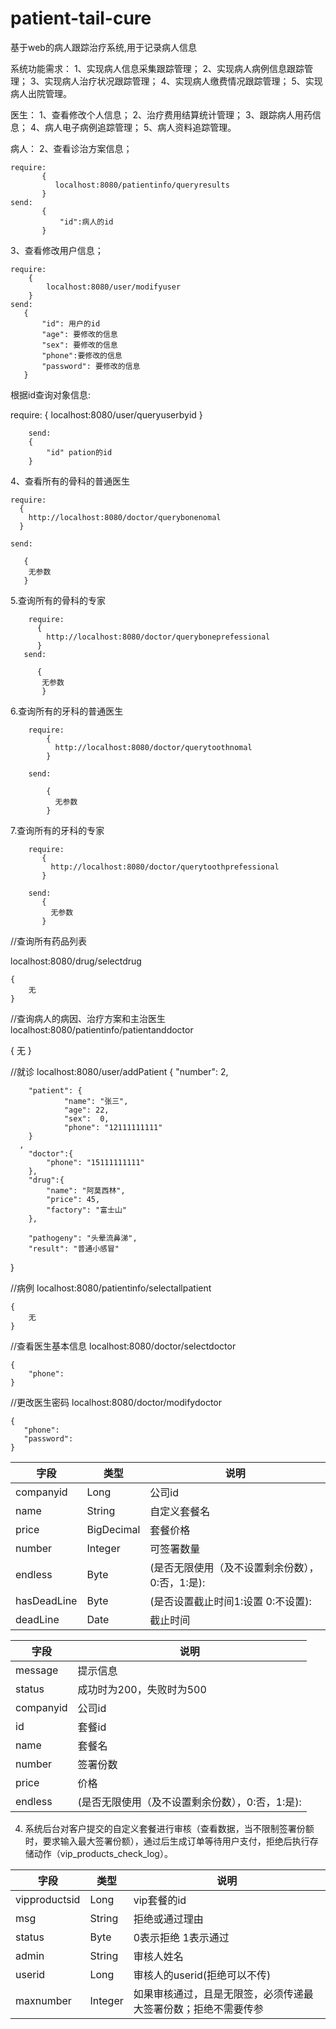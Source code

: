 # patient-tail-cure
基于web的病人跟踪治疗系统,用于记录病人信息




系统功能需求：
1、实现病人信息采集跟踪管理；
2、实现病人病例信息跟踪管理；
3、实现病人治疗状况跟踪管理；
4、实现病人缴费情况跟踪管理；
5、实现病人出院管理。


医生：
1、查看修改个人信息；
2、治疗费用结算统计管理；
3、跟踪病人用药信息；
4、病人电子病例追踪管理；
5、病人资料追踪管理。


病人：
2、查看诊治方案信息；

    require:
           {
              localhost:8080/patientinfo/queryresults
           }
    send:
           {
               "id":病人的id
           }
3、查看修改用户信息；
    
    require:
        {
            localhost:8080/user/modifyuser
        }
    send:
       {
           "id": 用户的id  
           "age": 要修改的信息
           "sex": 要修改的信息
           "phone":要修改的信息
           "password": 要修改的信息
       }
       
   根据id查询对象信息:
   
   require:
        {
            localhost:8080/user/queryuserbyid
        }
        
        send:
        {
            "id" pation的id
        }
4、查看所有的骨科的普通医生

    require:
      {
        http://localhost:8080/doctor/querybonenomal
      }

    send:
       
       {
        无参数
       }

5.查询所有的骨科的专家

        require:
          {
            http://localhost:8080/doctor/queryboneprefessional
          }
       send:
              
          {
           无参数
           }
           
6.查询所有的牙科的普通医生

        require:
            {
              http://localhost:8080/doctor/querytoothnomal
            }
            
        send:
                      
            {
              无参数
            }
        
7.查询所有的牙科的专家

        require:
           {
             http://localhost:8080/doctor/querytoothprefessional   
           }
           
        send:
           {
             无参数
           }
        
//查询所有药品列表

localhost:8080/drug/selectdrug

    {
        无
    }
  
//查询病人的病因、治疗方案和主治医生    
localhost:8080/patientinfo/patientanddoctor

{
    无
}

//就诊
localhost:8080/user/addPatient
{
     "number": 2,
    
        "patient": {
        		"name": "张三",
        		"age": 22,
        		"sex":	0,
        		"phone": "12111111111"
        }
      ,
        "doctor":{
        	"phone": "15111111111"
        },
        "drug":{
        	"name": "阿莫西林",
        	"price": 45,
        	"factory": "富士山"
        },
    
        "pathogeny": "头晕流鼻涕",
        "result": "普通小感冒"
}

//病例
localhost:8080/patientinfo/selectallpatient

    {
        无
    }

//查看医生基本信息
localhost:8080/doctor/selectdoctor

    {
        "phone":
    }
//更改医生密码
localhost:8080/doctor/modifydoctor
    
    {
       "phone":
       "password":
    }
    
|字段|类型|说明                                                    |
|----|---|----|
|companyid | Long |公司id|
name|String|自定义套餐名
price|BigDecimal|套餐价格
number|Integer|可签署数量
endless|Byte|(是否无限使用（及不设置剩余份数），0:否，1:是):
hasDeadLine | Byte | (是否设置截止时间1:设置 0:不设置):
deadLine | Date |截止时间

|字段 | 说明 |
|----|----|
|message|提示信息|
|status|成功时为200，失败时为500|
|companyid | 公司id|
|id | 套餐id |
| name | 套餐名 |
| number | 签署份数 |
| price | 价格 |
| endless | (是否无限使用（及不设置剩余份数），0:否，1:是): |

4. 系统后台对客户提交的自定义套餐进行审核（查看数据，当不限制签署份额时，要求输入最大签署份额），通过后生成订单等待用户支付，拒绝后执行存储动作（vip_products_check_log）。

|字段|类型|说明|
|------|--|----------------------------------------------------------|
vipproductsid | Long | vip套餐的id
msg | String | 拒绝或通过理由
status | Byte | 0表示拒绝 1表示通过
admin | String | 审核人姓名
userid |Long|审核人的userid(拒绝可以不传)
maxnumber|Integer|如果审核通过，且是无限签，必须传递最大签署份数；拒绝不需要传参
